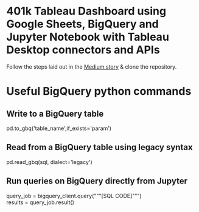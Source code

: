 # 401k Tableau Dashboard using Google Sheets, BigQuery and Jupyter Notebook with Tableau Desktop connectors and APIs

Follow the steps laid out in the <a href='https://medium.com/@rydernguyen/401k-tableau-dashboard-using-google-sheets-bigquery-and-jupyter-notebook-with-tableau-desktop-65615a3408b2?source=friends_link&sk=3a4bca1fd00065f9b849e8f1d67721b6' target='_blank'>Medium story</a> & clone the repository.

# Useful BigQuery python commands
## Write to a BigQuery table
pd.to_gbq('table_name',if_exists='param')
## Read from a BigQuery table using legacy syntax
pd.read_gbq(sql, dialect='legacy')
## Run queries on BigQuery directly from Jupyter 
query_job = bigquery_client.query("""[SQL CODE]""") <br>
results = query_job.result()





